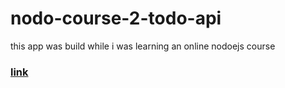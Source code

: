 # nodo-course-2-todo-api

this app was build while i was learning an online nodoejs course

### [link](https://www.udemy.com/course/the-complete-nodejs-developer-course-2/)
